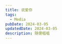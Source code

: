 ```yaml
---
title: 说爱你
tags:
  - Media
pubDate: 2024-03-05
updatedDate: 2024-03-05
description: 随便唱唱
---
```

<audio src="/static/images/SayLoveU.mp3">说爱你</audio>